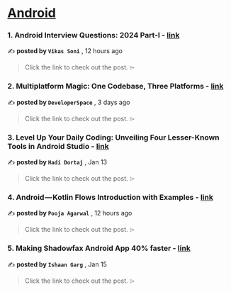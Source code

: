 
<h1><a href=https://medium.com/tag/android/recommended target="_blank" rel="noopener noreferrer">Android</a></h1>
<h3>1. Android Interview Questions: 2024 Part-I - <a href=https://medium.com/@vikasacsoni9211/quest-for-android-excellence-interview-edition-2024-part-i-11d5c517e9f6?source=tag_recommended_feed---------0-84----------android----------c4e10b00_4842_49af_b7ce_ce368385a105------- target="_blank" rel="noopener noreferrer">link</a></h3>

✍️ **posted by `Vikas Soni`** <date> , 12 hours ago</date>

<blockquote>Click the link to check out the post. ⌲</blockquote>

<h3>2. Multiplatform Magic: One Codebase, Three Platforms - <a href=https://medium.com/proandroiddev/exploring-firebase-authentication-in-compose-multiplatform-8a662a30ec8e?source=tag_recommended_feed---------1-107----------android----------c4e10b00_4842_49af_b7ce_ce368385a105------- target="_blank" rel="noopener noreferrer">link</a></h3>

✍️ **posted by `DeveloperSpace`** <date> , 3 days ago</date>

<blockquote>Click the link to check out the post. ⌲</blockquote>

<h3>3. Level Up Your Daily Coding: Unveiling Four Lesser-Known Tools in Android Studio - <a href=https://medium.com/proandroiddev/level-up-your-daily-coding-unveiling-four-lesser-known-tools-in-android-studio-df58f152de62?source=tag_recommended_feed---------2-85----------android----------c4e10b00_4842_49af_b7ce_ce368385a105------- target="_blank" rel="noopener noreferrer">link</a></h3>

✍️ **posted by `Hadi Dortaj`** <date> , Jan 13</date>

<blockquote>Click the link to check out the post. ⌲</blockquote>

<h3>4. Android — Kotlin Flows Introduction with Examples - <a href=https://medium.com/@pujaagrwal30/android-kotlin-flows-introduction-with-examples-d1aa02592cf6?source=tag_recommended_feed---------3-84----------android----------c4e10b00_4842_49af_b7ce_ce368385a105------- target="_blank" rel="noopener noreferrer">link</a></h3>

✍️ **posted by `Pooja Agarwal`** <date> , 12 hours ago</date>

<blockquote>Click the link to check out the post. ⌲</blockquote>

<h3>5. Making Shadowfax Android App 40% faster - <a href=https://medium.com/shadowfax-newsroom/making-shadowfax-android-app-40-faster-995cd36b6e5e?source=tag_recommended_feed---------4-107----------android----------c4e10b00_4842_49af_b7ce_ce368385a105------- target="_blank" rel="noopener noreferrer">link</a></h3>

✍️ **posted by `Ishaan Garg`** <date> , Jan 15</date>

<blockquote>Click the link to check out the post. ⌲</blockquote>

